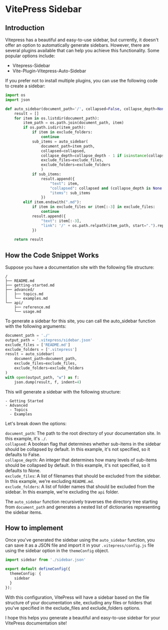 # VitePress Sidebar
## Introduction
Vitepress has a beautiful and easy-to-use sidebar, but currently, it doesn't offer an option to automatically generate sidebars. However, there are several plugins available that can help you achieve this functionality. Some popular options include:
- Vitepress-Sidebar
- Vite-Plugin-Vitepress-Auto-Sidebar

If you prefer not to install multiple plugins, you can use the following code to create a sidebar:

```python
import os
import json

def auto_sidebar(document_path='/', collapsed=False, collapse_depth=None, exclude_files=[], exclude_folders=[]):
    result = []
    for item in os.listdir(document_path):
        item_path = os.path.join(document_path, item)
        if os.path.isdir(item_path):
            if item in exclude_folders:
                continue
            sub_items = auto_sidebar(
                document_path=item_path, 
                collapsed=collapsed, 
                collapse_depth=collapse_depth - 1 if isinstance(collapse_depth, int) else None, 
                exclude_files=exclude_files, 
                exclude_folders=exclude_folders
                )
            if sub_items:
                result.append({
                    "text": item,
                    "collapsed": collapsed and (collapse_depth is None or collapse_depth <= 0),
                    "items": sub_items
                })
        elif item.endswith(".md"):
            if item in exclude_files or item[:-3] in exclude_files:
                continue
            result.append({
                "text": item[:-3],
                "link": '/' + os.path.relpath(item_path, start=".").replace("\\", "/")
            })
    
    return result
```

## How the Code Snippet Works
Suppose you have a documentation site with the following file structure:
```shell
/
├── README.md
├── getting-started.md
├── advanced/
│   ├── topics.md
│   └── examples.md
└── api/
    ├── reference.md
    └── usage.md
```

To generate a sidebar for this site, you can call the auto_sidebar function with the following arguments:
```python
document_path = './'
output_path = '.vitepress/sidebar.json'
exclude_files = ['README.md']
exclude_folders = ['.vitepress']
result = auto_sidebar(
    document_path=document_path,
    exclude_files=exclude_files,
    exclude_folders=exclude_folders
)
with open(output_path, "w") as f:
    json.dump(result, f, indent=4)
```
This will generate a sidebar with the following structure:
```
- Getting Started
- Advanced
  - Topics
  - Examples
```

Let's break down the options: 

`document_path`: The path to the root directory of your documentation site. In this example, it's `./`.  
`collapsed`: A boolean flag that determines whether sub-items in the sidebar should be collapsed by default. In this example, it's not specified, so it defaults to False.  
`collapse_depth`: An integer that determines how many levels of sub-items should be collapsed by default. In this example, it's not specified, so it defaults to None.  
`exclude_files`: A list of filenames that should be excluded from the sidebar. In this example, we're excluding `README.md`.  
`exclude_folders`: A list of folder names that should be excluded from the sidebar. In this example, we're excluding the `api` folder.

The `auto_sidebar` function recursively traverses the directory tree starting from `document_path` and generates a nested list of dictionaries representing the sidebar items.

## How to implement
Once you've generated the sidebar using the `auto_sidebar` function, you can save it as a JSON file and import it in your `.vitepress/config.js` file using the sidebar option in the `themeConfig` object.
```typescript
import sidebar from './sidebar.json'

export default defineConfig({
  themeConfig: {
    sidebar
  }
});
```
With this configuration, VitePress will have a sidebar based on the file structure of your documentation site, excluding any files or folders that you've specified in the exclude_files and exclude_folders options.

I hope this helps you generate a beautiful and easy-to-use sidebar for your VitePress documentation site!


